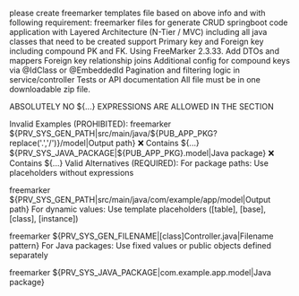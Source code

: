 please create freemarker templates file based on above info and with following requirement:
freemarker files for generate CRUD springboot code application with Layered Architecture (N-Tier / MVC) including all java classes that need to be created
support Primary key and Foreign key including compound PK and FK. 
Using FreeMarker 2.3.33.
Add DTOs and mappers
Foreign key relationship joins
Additional config for compound keys via @IdClass or @EmbeddedId
Pagination and filtering logic in service/controller
Tests or API documentation
All file must be in one downloadable zip file.

ABSOLUTELY NO ${...} EXPRESSIONS ARE ALLOWED IN THE <Value> SECTION

Invalid Examples (PROHIBITED):
freemarker
${PRV_SYS_GEN_PATH|src/main/java/${PUB_APP_PKG?replace('.','/')}/model|Output path}  ❌ Contains ${...}
${PRV_SYS_JAVA_PACKAGE|${PUB_APP_PKG}.model|Java package}  ❌ Contains ${...}
Valid Alternatives (REQUIRED):
For package paths: Use placeholders without expressions

freemarker
${PRV_SYS_GEN_PATH|src/main/java/com/example/app/model|Output path} 
For dynamic values: Use template placeholders ([table], [base], [class], [instance])

freemarker
${PRV_SYS_GEN_FILENAME|[class]Controller.java|Filename pattern}
For Java packages: Use fixed values or public objects defined separately

freemarker
${PRV_SYS_JAVA_PACKAGE|com.example.app.model|Java package}